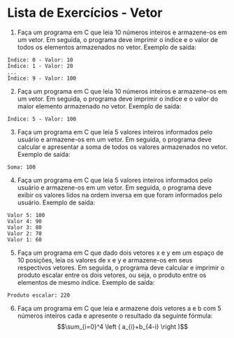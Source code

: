 # Lista de Exercícios - Vetor

1. Faça um programa em C que leia 10 números inteiros e armazene-os em um vetor. Em seguida, o programa deve imprimir o índice e o valor de todos os elementos armazenados no vetor. Exemplo de saída:
```
Índice: 0 - Valor: 10
Índice: 1 - Valor: 20
...
Índice: 9 - Valor: 100
```

2. Faça um programa em C que leia 10 números inteiros e armazene-os em um vetor. Em seguida, o programa deve imprimir o índice e o valor do maior elemento armazenado no vetor. Exemplo de saída:
```
Índice: 5 - Valor: 100
```

3. Faça um programa em C que leia 5 valores inteiros informados pelo usuário e armazene-os em um vetor. Em seguida, o programa deve calcular e apresentar a soma de todos os valores armazenados no vetor. Exemplo de saída:
```
Soma: 100
```

4. Faça um programa em C que leia 5 valores inteiros informados pelo usuário e armazene-os em um vetor. Em seguida, o programa deve exibir os valores lidos na ordem inversa em que foram informados pelo usuário. Exemplo de saída:
```
Valor 5: 100
Valor 4: 90
Valor 3: 80
Valor 2: 70
Valor 1: 60
```

5. Faça um programa em C que dado dois vetores x e y em um espaço de 10 posições, leia os valores de x e y e armazene-os em seus respectivos vetores. Em seguida, o programa deve calcular e imprimir o produto escalar entre os dois vetores, ou seja, o produto entre os elementos de mesmo índice. Exemplo de saída:
```
Produto escalar: 220
```

6. Faça um programa em C que leia e armazene dois vetores a e b com 5 números inteiros cada e apresente o resultado da seguinte fórmula: 
$$\sum_{i=0}^4 \left ( a_{i}+b_{4-i} \right )$$